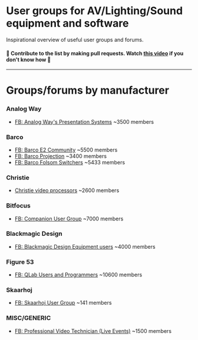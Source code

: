# User groups for AV/Lighting/Sound equipment and software
Inspirational overview of useful user groups and forums. 

#### 📝 Contribute to the list by making pull requests. Watch [this video](https://www.youtube.com/watch?v=rgbCcBNZcdQ) if you don't know how 🎉

--- 
# Groups/forums by manufacturer

### Analog Way
* [FB: Analog Way's Presentation Systems](https://www.facebook.com/groups/LiveCore.AW/) ~3500 members

### Barco 
* [FB: Barco E2 Community](https://www.facebook.com/groups/121421015099068/) ~5500 members
* [FB: Barco Projection](https://www.facebook.com/groups/BarcoProjectors/) ~3400 members
* [FB: Barco Folsom Switchers](https://www.facebook.com/groups/Barcofolsom/) ~5433 members

### Christie
* [Christie video processors](https://www.facebook.com/groups/201344463214236/) ~2600 members

### Bitfocus
* [FB: Companion User Group](https://www.facebook.com/groups/companion/) ~7000 members

### Blackmagic Design
* [FB: Blackmagic Design Equipment users](https://www.facebook.com/groups/1646532028944314/) ~4000 members

### Figure 53
* [FB: QLab Users and Programmers](https://www.facebook.com/groups/488915331311641/) ~10600 members

### Skaarhoj
* [FB: Skaarhoj User Group](https://www.facebook.com/groups/232297740809748/) ~141 members

### MISC/GENERIC
* [FB: Professional Video Technician (Live Events)](https://www.facebook.com/groups/738001922909967/) ~1500 members
